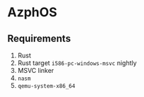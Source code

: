 # AzphOS

## Requirements
1. Rust
2. Rust target ```i586-pc-windows-msvc``` nightly
2. MSVC linker
3. ```nasm```
4. ```qemu-system-x86_64```
